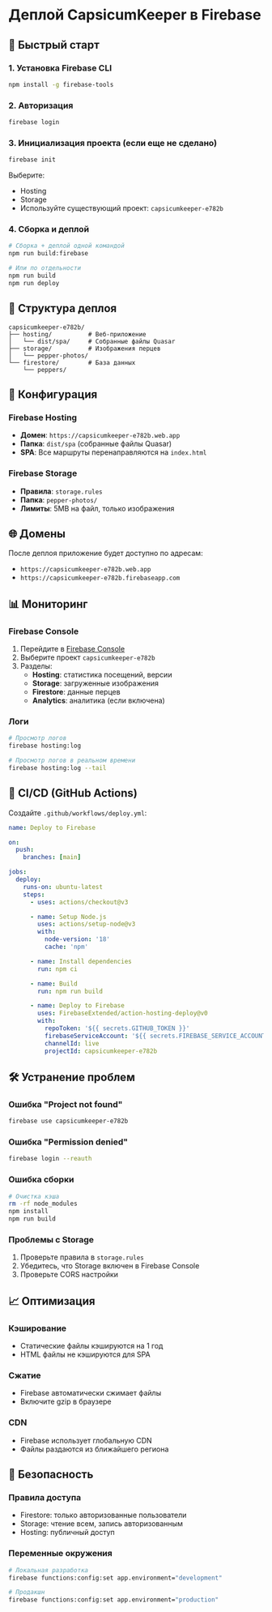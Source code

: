 # Деплой CapsicumKeeper в Firebase

## 🚀 Быстрый старт

### 1. Установка Firebase CLI

```bash
npm install -g firebase-tools
```

### 2. Авторизация

```bash
firebase login
```

### 3. Инициализация проекта (если еще не сделано)

```bash
firebase init
```

Выберите:

- Hosting
- Storage
- Используйте существующий проект: `capsicumkeeper-e782b`

### 4. Сборка и деплой

```bash
# Сборка + деплой одной командой
npm run build:firebase

# Или по отдельности
npm run build
npm run deploy
```

## 📁 Структура деплоя

```
capsicumkeeper-e782b/
├── hosting/          # Веб-приложение
│   └── dist/spa/     # Собранные файлы Quasar
├── storage/          # Изображения перцев
│   └── pepper-photos/
└── firestore/        # База данных
    └── peppers/
```

## 🔧 Конфигурация

### Firebase Hosting

- **Домен**: `https://capsicumkeeper-e782b.web.app`
- **Папка**: `dist/spa` (собранные файлы Quasar)
- **SPA**: Все маршруты перенаправляются на `index.html`

### Firebase Storage

- **Правила**: `storage.rules`
- **Папка**: `pepper-photos/`
- **Лимиты**: 5MB на файл, только изображения

## 🌐 Домены

После деплоя приложение будет доступно по адресам:

- `https://capsicumkeeper-e782b.web.app`
- `https://capsicumkeeper-e782b.firebaseapp.com`

## 📊 Мониторинг

### Firebase Console

1. Перейдите в [Firebase Console](https://console.firebase.google.com/)
2. Выберите проект `capsicumkeeper-e782b`
3. Разделы:
   - **Hosting**: статистика посещений, версии
   - **Storage**: загруженные изображения
   - **Firestore**: данные перцев
   - **Analytics**: аналитика (если включена)

### Логи

```bash
# Просмотр логов
firebase hosting:log

# Просмотр логов в реальном времени
firebase hosting:log --tail
```

## 🔄 CI/CD (GitHub Actions)

Создайте `.github/workflows/deploy.yml`:

```yaml
name: Deploy to Firebase

on:
  push:
    branches: [main]

jobs:
  deploy:
    runs-on: ubuntu-latest
    steps:
      - uses: actions/checkout@v3

      - name: Setup Node.js
        uses: actions/setup-node@v3
        with:
          node-version: '18'
          cache: 'npm'

      - name: Install dependencies
        run: npm ci

      - name: Build
        run: npm run build

      - name: Deploy to Firebase
        uses: FirebaseExtended/action-hosting-deploy@v0
        with:
          repoToken: '${{ secrets.GITHUB_TOKEN }}'
          firebaseServiceAccount: '${{ secrets.FIREBASE_SERVICE_ACCOUNT }}'
          channelId: live
          projectId: capsicumkeeper-e782b
```

## 🛠️ Устранение проблем

### Ошибка "Project not found"

```bash
firebase use capsicumkeeper-e782b
```

### Ошибка "Permission denied"

```bash
firebase login --reauth
```

### Ошибка сборки

```bash
# Очистка кэша
rm -rf node_modules
npm install
npm run build
```

### Проблемы с Storage

1. Проверьте правила в `storage.rules`
2. Убедитесь, что Storage включен в Firebase Console
3. Проверьте CORS настройки

## 📈 Оптимизация

### Кэширование

- Статические файлы кэшируются на 1 год
- HTML файлы не кэшируются для SPA

### Сжатие

- Firebase автоматически сжимает файлы
- Включите gzip в браузере

### CDN

- Firebase использует глобальную CDN
- Файлы раздаются из ближайшего региона

## 🔐 Безопасность

### Правила доступа

- Firestore: только авторизованные пользователи
- Storage: чтение всем, запись авторизованным
- Hosting: публичный доступ

### Переменные окружения

```bash
# Локальная разработка
firebase functions:config:set app.environment="development"

# Продакшн
firebase functions:config:set app.environment="production"
```
